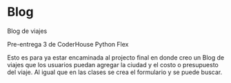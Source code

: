 # Blog
Blog de viajes

Pre-entrega 3 de CoderHouse
Python Flex

Esto es para ya estar encaminada al projecto final en donde creo un Blog de viajes que los usuarios puedan agregar la ciudad y el costo o presupuesto del viaje. 
Al igual que en las clases se crea el formulario y se puede buscar. 